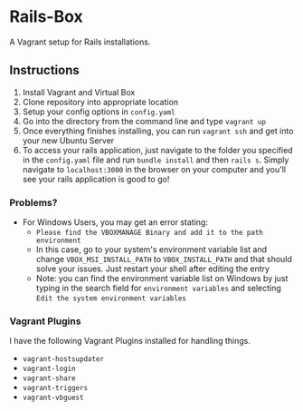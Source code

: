 # Rails-Box

A Vagrant setup for Rails installations.

## Instructions

1. Install Vagrant and Virtual Box
2. Clone repository into appropriate location
3. Setup your config options in `config.yaml`
4. Go into the directory from the command line and type `vagrant up`
5. Once everything finishes installing, you can run `vagrant ssh` and get into your new Ubuntu Server
6. To access your rails application, just navigate to the folder you specified in the `config.yaml` file and run `bundle install` and then `rails s`. Simply navigate to `localhost:3000` in the browser on your computer and you'll see your rails application is good to go!

### Problems?

- For Windows Users, you may get an error stating:
    - `Please find the VBOXMANAGE Binary and add it to the path environment`
    - In this case, go to your system's environment variable list and change `VBOX_MSI_INSTALL_PATH` to `VBOX_INSTALL_PATH` and that should solve your issues. Just restart your shell after editing the entry
    - Note: you can find the environment variable list on Windows by just typing in the search field for `environment variables` and selecting `Edit the system environment variables`

### Vagrant Plugins
I have the following Vagrant Plugins installed for handling things.
- `vagrant-hostsupdater`
- `vagrant-login`
- `vagrant-share`
- `vagrant-triggers`
- `vagrant-vbguest`
